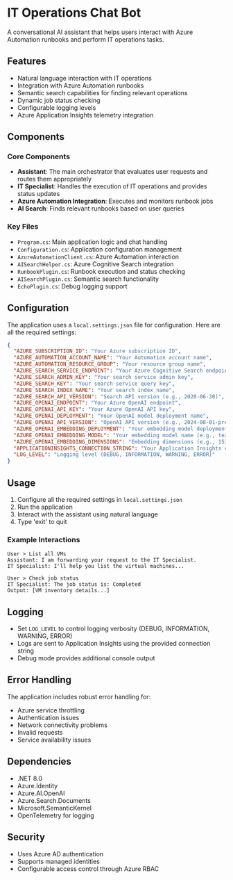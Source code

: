 # IT Operations Chat Bot

A conversational AI assistant that helps users interact with Azure Automation runbooks and perform IT operations tasks.

## Features

- Natural language interaction with IT operations
- Integration with Azure Automation runbooks
- Semantic search capabilities for finding relevant operations
- Dynamic job status checking
- Configurable logging levels
- Azure Application Insights telemetry integration

## Components

### Core Components

- **Assistant**: The main orchestrator that evaluates user requests and routes them appropriately
- **IT Specialist**: Handles the execution of IT operations and provides status updates
- **Azure Automation Integration**: Executes and monitors runbook jobs
- **AI Search**: Finds relevant runbooks based on user queries

### Key Files

- `Program.cs`: Main application logic and chat handling
- `Configuration.cs`: Application configuration management
- `AzureAutomationClient.cs`: Azure Automation interaction
- `AISearchHelper.cs`: Azure Cognitive Search integration
- `RunbookPlugin.cs`: Runbook execution and status checking
- `AISearchPlugin.cs`: Semantic search functionality
- `EchoPlugin.cs`: Debug logging support

## Configuration

The application uses a `local.settings.json` file for configuration. Here are all the required settings:

```json
{
  "AZURE_SUBSCRIPTION_ID": "Your Azure subscription ID",
  "AZURE_AUTOMATION_ACCOUNT_NAME": "Your Automation account name",
  "AZURE_AUTOMATION_RESOURCE_GROUP": "Your resource group name",
  "AZURE_SEARCH_SERVICE_ENDPOINT": "Your Azure Cognitive Search endpoint",
  "AZURE_SEARCH_ADMIN_KEY": "Your search service admin key",
  "AZURE_SEARCH_KEY": "Your search service query key",
  "AZURE_SEARCH_INDEX_NAME": "Your search index name",
  "AZURE_SEARCH_API_VERSION": "Search API version (e.g., 2020-06-30)",
  "AZURE_OPENAI_ENDPOINT": "Your Azure OpenAI endpoint",
  "AZURE_OPENAI_API_KEY": "Your Azure OpenAI API key",
  "AZURE_OPENAI_DEPLOYMENT": "Your OpenAI model deployment name",
  "AZURE_OPENAI_API_VERSION": "OpenAI API version (e.g., 2024-08-01-preview)",
  "AZURE_OPENAI_EMBEDDING_DEPLOYMENT": "Your embedding model deployment name",
  "AZURE_OPENAI_EMBEDDING_MODEL": "Your embedding model name (e.g., text-embedding-ada-002)",
  "AZURE_OPENAI_EMBEDDING_DIMENSIONS": "Embedding dimensions (e.g., 1536)",
  "APPLICATIONINSIGHTS_CONNECTION_STRING": "Your Application Insights connection string",
  "LOG_LEVEL": "Logging level (DEBUG, INFORMATION, WARNING, ERROR)"
}
```

## Usage

1. Configure all the required settings in `local.settings.json`
2. Run the application
3. Interact with the assistant using natural language
4. Type 'exit' to quit

### Example Interactions

```
User > List all VMs
Assistant: I am forwarding your request to the IT Specialist.
IT Specialist: I'll help you list the virtual machines...

User > Check job status
IT Specialist: The job status is: Completed
Output: [VM inventory details...]
```

## Logging

- Set `LOG_LEVEL` to control logging verbosity (DEBUG, INFORMATION, WARNING, ERROR)
- Logs are sent to Application Insights using the provided connection string
- Debug mode provides additional console output

## Error Handling

The application includes robust error handling for:
- Azure service throttling
- Authentication issues
- Network connectivity problems
- Invalid requests
- Service availability issues

## Dependencies

- .NET 8.0
- Azure.Identity
- Azure.AI.OpenAI
- Azure.Search.Documents
- Microsoft.SemanticKernel
- OpenTelemetry for logging

## Security

- Uses Azure AD authentication
- Supports managed identities
- Configurable access control through Azure RBAC 